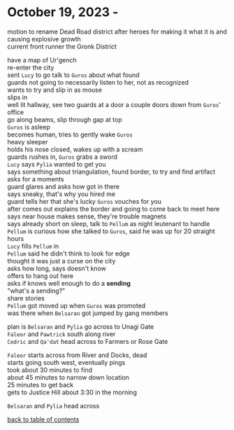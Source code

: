# October 19, 2023 - 

motion to rename Dead Road district after heroes for making it what it is and causing explosive growth  
current front runner the Gronk District  

have a map of Ur'gench  
re-enter the city  
sent `Lucy` to go talk to `Guros` about what found  
guards not going to necessarily listen to her, not as recognized  
wants to try and slip in as mouse  
slips in  
well lit hallway, see two guards at a door a couple doors down from `Guros`' office  
go along beams, slip through gap at top  
`Guros` is asleep  
becomes human, tries to gently wake `Guros`  
heavy sleeper  
holds  his nose closed, wakes up with a scream  
guards rushes in, `Guros` grabs a sword  
`Lucy` says `Pylia` wanted to get you  
says something about triangulation, found border, to try and find artifact  
asks for a moments  
guard glares and asks how got in there  
says sneaky, that's why you hired me  
guard tells her that she's lucky `Guros` vouches for you  
after comes out explains the border and going to come back to meet here  
says near house makes sense, they're trouble magnets  
says already short on sleep, talk to `Pellum` as night leutenant to handle  
`Pellum` is curious how she talked to `Guros`, said he was up for 20 straight hours  
`Lucy` fills `Pellum` in  
`Pellum` said he didn't think to look for edge  
thought it was just a curse on the city  
asks how long, says doesn't know  
offers to hang out here  
asks if knows well enough to do a **sending**  
"what's a sending?"  
share stories  
`Pellum` got moved up when `Guros` was promoted  
was there when `Belsaran` got jumped by gang members  

plan is `Belsaran` and `Pylia` go across to Unagi Gate  
`Faleor` and `Pawtrick` south along river  
`Cedric` and `Qa'dat` head across to Farmers or Rose Gate  

`Faleor` starts across from River and Docks, dead  
starts going south west, eventually pings  
took about 30 minutes to find  
about 45 minutes to narrow down location  
25 minutes to get back  
gets to Justice Hill about 3:30 in the morning  

`Belsaran` and `Pylia` head across  





[back to table of contents](/sessions/README.md)
